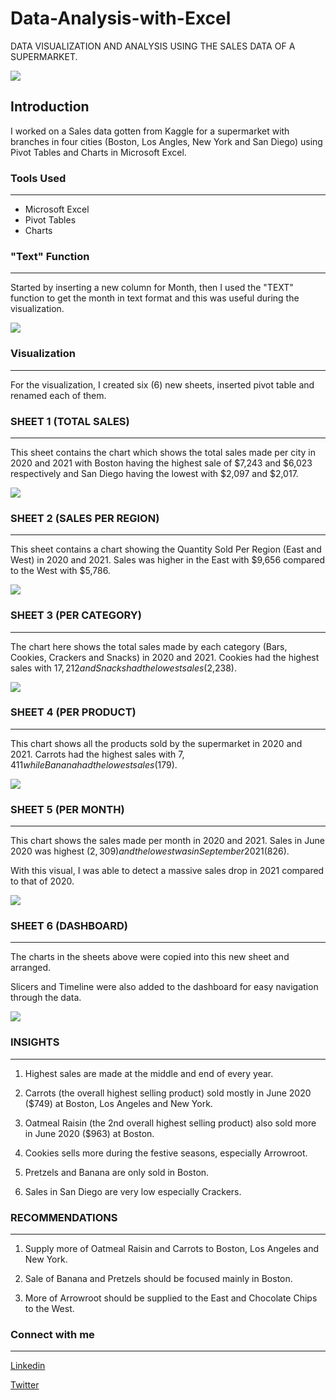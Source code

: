 # Data-Analysis-with-Excel
DATA VISUALIZATION AND ANALYSIS USING THE SALES DATA OF A SUPERMARKET.

![](head.webp)

## Introduction

I worked on a Sales data gotten from Kaggle for a supermarket with branches in four cities (Boston, Los Angles, New York and San Diego) using Pivot Tables and Charts in Microsoft Excel. 

### Tools Used
---

- Microsoft Excel
- Pivot Tables
- Charts

### "Text" Function
---

Started by inserting a new column for Month, then I used the "TEXT" function to get the month in text format and this was useful during the visualization.

![](text.webp)

### Visualization
---

For the visualization, I created six (6) new sheets, inserted pivot table and renamed each of them.

### SHEET 1 (TOTAL SALES)
---
This sheet contains the chart which shows the total sales made per city in 2020 and 2021 with Boston having the highest sale of $7,243 and $6,023 respectively and San Diego having the lowest with $2,097 and $2,017.

![](sheet_1.webp)

### SHEET 2 (SALES PER REGION)
---
This sheet contains a chart showing the Quantity Sold Per Region (East and West) in 2020 and 2021. Sales was higher in the East with $9,656 compared to the West with $5,786.

![](sheet_2.webp)

### SHEET 3 (PER CATEGORY)
---
The chart here shows the total sales made by each category (Bars, Cookies, Crackers and Snacks) in 2020 and 2021. Cookies had the highest sales with $17,212 and Snacks had the lowest sales ($2,238).

![](sheet_3.webp)

### SHEET 4 (PER PRODUCT)
---
This chart shows all the products sold by the supermarket in 2020 and 2021. Carrots had the highest sales with $7,411 while Banana had the lowest sales ($179).

![](sheet_4.webp)

### SHEET 5 (PER MONTH)
---
This chart shows the sales made per month in 2020 and 2021. Sales in June 2020 was highest ($2,309) and the lowest was in September 2021 ($826).

With this visual, I was able to detect a massive sales drop in 2021 compared to that of 2020.

![](sheet_5.webp)

### SHEET 6 (DASHBOARD)
---
The charts in the sheets above were copied into this new sheet and arranged.

Slicers and Timeline were also added to the dashboard for easy navigation through the data.

![](sheet_6.webp)

### INSIGHTS
---
1. Highest sales are made at the middle and end of every year.

2. Carrots (the overall highest selling product) sold mostly in June 2020 ($749) at Boston, Los Angeles and New York.

3. Oatmeal Raisin (the 2nd overall highest selling product) also sold more in June 2020 ($963) at Boston.

4. Cookies sells more during the festive seasons, especially Arrowroot.

5. Pretzels and Banana are only sold in Boston.

6. Sales in San Diego are very low especially Crackers.

### RECOMMENDATIONS
---
1. Supply more of Oatmeal Raisin and Carrots to Boston, Los Angeles and New York.

2. Sale of Banana and Pretzels should be focused mainly in Boston.

3. More of Arrowroot should be supplied to the East and Chocolate Chips to the West.





### Connect with me
----
  [Linkedin](linkedin.com/in/chibuzor-data-analyst) 
  
[Twitter](https://twitter.com/cisco_official?t=zdocHllXoG5cV__V9h0pWg&s=09)


